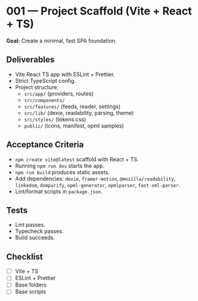 # 001 — Project Scaffold (Vite + React + TS)

**Goal:** Create a minimal, fast SPA foundation.

## Deliverables
- Vite React TS app with ESLint + Prettier.
- Strict TypeScript config.
- Project structure:
  - `src/app/` (providers, routes)
  - `src/components/`
  - `src/features/` (feeds, reader, settings)
  - `src/lib/` (dexie, readability, parsing, theme)
  - `src/styles/` (tokens.css)
  - `public/` (icons, manifest, opml samples)

## Acceptance Criteria
- `npm create vite@latest` scaffold with React + TS.
- Running `npm run dev` starts the app.
- `npm run build` produces static assets.
- Add dependencies: `dexie`, `framer-motion`, `@mozilla/readability`, `linkedom`, `dompurify`, `opml-generator`, `opmlparser`, `fast-xml-parser`.
- Lint/format scripts in `package.json`.

## Tests
- Lint passes.
- Typecheck passes.
- Build succeeds.

## Checklist
- [ ] Vite + TS
- [ ] ESLint + Prettier
- [ ] Base folders
- [ ] Base scripts